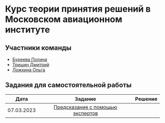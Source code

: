 # Курс теории принятия решений в Московском авиационном институте
## Участники команды
* [Буреева Полина](https://github.com/vecherochek)
* [Тришин Дмитрий](https://github.com/newmersedez)
* [Ложкина Ольга](https://github.com/JoFNash)
## Задания для самостоятельной работы
| Дата | Задание | Решение | 
|:----:|:----:|:----:|
| 07.03.2023 | [Предсказание с помощью экспертов](./tasks/hw1.pdf) |
